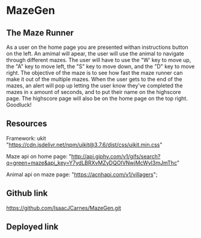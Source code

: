 # MazeGen

## The Maze Runner
As a user on the home page you are presented withan instructions button on the left.
An amimal will apear, the user will use the animal to navigate through different mazes.
The user will have to use the "W' key to move up, the "A" key to move left, the "S" key to move down, and the "D" key to move right.
The objective of the maze is to see how fast the maze runner can make it out of the multiple mazes.
When the user gets to the end of the mazes, an alert will pop up letting the user know they've completed the mazes in x amount of seconds, and to put their name on the highscore page.
The highscore page will also be on the home page on the top right.
Goodluck!

## Resources
Framework: ukit 
"https://cdn.jsdelivr.net/npm/uikit@3.7.6/dist/css/uikit.min.css"

Maze api on home page: "http://api.giphy.com/v1/gifs/search?q=green+maze&api_key=Y7ydLBRXvMZyDQOIVNwjMcWyI3mJmThc"

Animal api on maze page: "https://acnhapi.com/v1/villagers";

## Github link
https://github.com/IsaacJCarnes/MazeGen.git

## Deployed link

